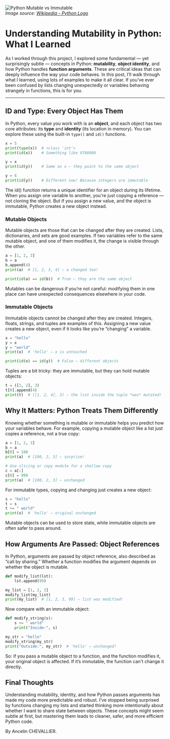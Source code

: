 ![Python Mutable vs Immutable](https://upload.wikimedia.org/wikipedia/commons/c/c3/Python-logo-notext.svg)  
*Image source: [Wikipedia - Python Logo](https://en.wikipedia.org/wiki/File:Python-logo-notext.svg)*

# Understanding Mutability in Python: What I Learned

As I worked through this project, I explored some fundamental — yet surprisingly subtle — concepts in Python: **mutability**, **object identity**, and how Python handles **function arguments**. These are critical ideas that can deeply influence the way your code behaves. In this post, I’ll walk through what I learned, using lots of examples to make it all clear. If you’ve ever been confused by lists changing unexpectedly or variables behaving strangely in functions, this is for you.

---

## ID and Type: Every Object Has Them

In Python, every value you work with is an **object**, and each object has two core attributes: its **type** and **identity** (its location in memory). You can explore these using the built-in `type()` and `id()` functions.

```python
x = 5
print(type(x))  # <class 'int'>
print(id(x))    # Something like 9788800

y = x
print(id(y))    # Same as x — they point to the same object

y = 6
print(id(y))    # Different now! Because integers are immutable
```

The id() function returns a unique identifier for an object during its lifetime. When you assign one variable to another, you're just copying a reference — not cloning the object. But if you assign a new value, and the object is immutable, Python creates a new object instead.

### Mutable Objects

Mutable objects are those that can be changed after they are created. Lists, dictionaries, and sets are good examples. If two variables refer to the same mutable object, and one of them modifies it, the change is visible through the other.

```python
a = [1, 2, 3]
b = a
b.append(4)
print(a)  # [1, 2, 3, 4] – a changed too!

print(id(a) == id(b))  # True – they are the same object
```

Mutables can be dangerous if you’re not careful: modifying them in one place can have unexpected consequences elsewhere in your code.

### Immutable Objects

Immutable objects cannot be changed after they are created. Integers, floats, strings, and tuples are examples of this. Assigning a new value creates a new object, even if it looks like you’re “changing” a variable.

```python
x = "hello"
y = x
y = "world"
print(x)  # 'hello' – x is untouched

print(id(x) == id(y))  # False – different objects
```

Tuples are a bit tricky: they are immutable, but they can hold mutable objects:

```python
t = ([1, 2], 3)
t[0].append(4)
print(t)  # ([1, 2, 4], 3) – the list inside the tuple *was* mutated!
```

## Why It Matters: Python Treats Them Differently

Knowing whether something is mutable or immutable helps you predict how your variables behave. For example, copying a mutable object like a list just copies a reference, not a true copy:

```python
a = [1, 2, 3]
b = a
b[0] = 100
print(a)  # [100, 2, 3] – surprise!

# Use slicing or copy module for a shallow copy
c = a[:]
c[0] = 999
print(a)  # [100, 2, 3] – unchanged
```

For immutable types, copying and changing just creates a new object:

```python
s = "hello"
t = s
t += " world"
print(s)  # 'hello' – original unchanged
```

Mutable objects can be used to store state, while immutable objects are often safer to pass around.

## How Arguments Are Passed: Object References

In Python, arguments are passed by object reference, also described as “call by sharing.” Whether a function modifies the argument depends on whether the object is mutable.

```python
def modify_list(lst):
    lst.append(99)

my_list = [1, 2, 3]
modify_list(my_list)
print(my_list)  # [1, 2, 3, 99] – list was modified!
```

Now compare with an immutable object:

```python
def modify_string(s):
    s += " world"
    print("Inside:", s)

my_str = "hello"
modify_string(my_str)
print("Outside:", my_str)  # 'hello' – unchanged!
```

So: if you pass a mutable object to a function, and the function modifies it, your original object is affected. If it’s immutable, the function can't change it directly.

## Final Thoughts

Understanding mutability, identity, and how Python passes arguments has made my code more predictable and robust. I’ve stopped being surprised by functions changing my lists and started thinking more intentionally about whether I want to share state between objects. These concepts might seem subtle at first, but mastering them leads to cleaner, safer, and more efficient Python code.

By Ancelin CHEVALLIER.
